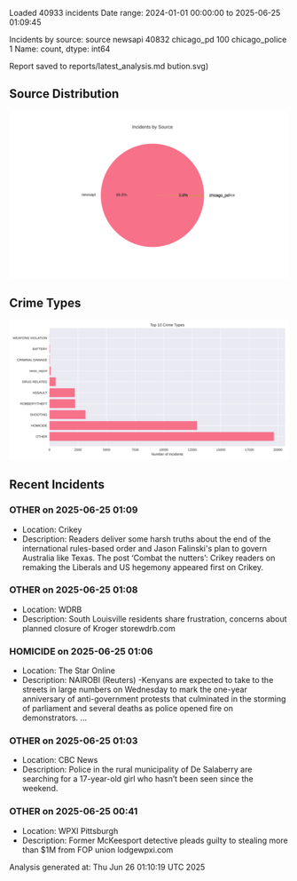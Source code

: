 
Loaded 40933 incidents
Date range: 2024-01-01 00:00:00 to 2025-06-25 01:09:45

Incidents by source:
source
newsapi           40832
chicago_pd          100
chicago_police        1
Name: count, dtype: int64

Report saved to reports/latest_analysis.md
bution.svg)

## Source Distribution
![Source Distribution](images/source_distribution.svg)

## Crime Types
![Crime Types](images/crime_types.svg)

## Recent Incidents

### OTHER on 2025-06-25 01:09
- Location: Crikey
- Description: Readers deliver some harsh truths about the end of the international rules-based order and Jason Falinski's plan to govern Australia like Texas.
The post ‘Combat the nutters’: Crikey readers on remaking the Liberals and US hegemony appeared first on Crikey.


### OTHER on 2025-06-25 01:08
- Location: WDRB
- Description: South Louisville residents share frustration, concerns about planned closure of Kroger storewdrb.com


### HOMICIDE on 2025-06-25 01:06
- Location: The Star Online
- Description: NAIROBI (Reuters) -Kenyans are expected to take to the streets in large numbers on Wednesday to mark the one-year anniversary of anti-government protests that culminated in the storming of parliament and several deaths as police opened fire on demonstrators. …


### OTHER on 2025-06-25 01:03
- Location: CBC News
- Description: Police in the rural municipality of De Salaberry are searching for a 17-year-old girl who hasn’t been seen since the weekend.


### OTHER on 2025-06-25 00:41
- Location: WPXI Pittsburgh
- Description: Former McKeesport detective pleads guilty to stealing more than $1M from FOP union lodgewpxi.com

Analysis generated at: Thu Jun 26 01:10:19 UTC 2025
